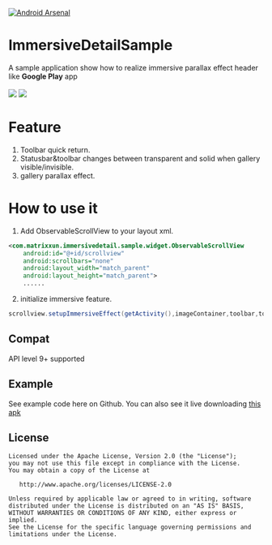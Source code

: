[![Android Arsenal](https://img.shields.io/badge/Android%20Arsenal-ImmersiveDetailSample-brightgreen.svg?style=flat)](https://android-arsenal.com/details/3/5934)
# ImmersiveDetailSample
A sample application show how to realize immersive parallax effect header like **Google Play** app<br>
<br>
![](https://github.com/matrixxun/ImmersiveDetailSample/raw/master/art/demo.gif) ![](https://github.com/matrixxun/ImmersiveDetailSample/raw/master/art/demo01.gif)

# Feature
1. Toolbar quick return.
2. Statusbar&toolbar changes between transparent and solid when gallery visible/invisible.
3. gallery parallax effect.

# How to use it
1. Add ObservableScrollView to your layout xml.
``` xml
<com.matrixxun.immersivedetail.sample.widget.ObservableScrollView        
    android:id="@+id/scrollview"        
    android:scrollbars="none"        
    android:layout_width="match_parent"        
    android:layout_height="match_parent">
    ......
```
2. initialize immersive feature.
``` java
scrollview.setupImmersiveEffect(getActivity(),imageContainer,toolbar,toolbarColor,toolbarTitle);
```

## Compat
API level 9+ supported

## Example
See example code here on Github. You can also see it live downloading [this apk](https://raw.githubusercontent.com/matrixxun/ImmersiveDetailSample/master/art/app-debug.apk)

License
--------


    Licensed under the Apache License, Version 2.0 (the "License");
    you may not use this file except in compliance with the License.
    You may obtain a copy of the License at

       http://www.apache.org/licenses/LICENSE-2.0

    Unless required by applicable law or agreed to in writing, software
    distributed under the License is distributed on an "AS IS" BASIS,
    WITHOUT WARRANTIES OR CONDITIONS OF ANY KIND, either express or implied.
    See the License for the specific language governing permissions and
    limitations under the License.
